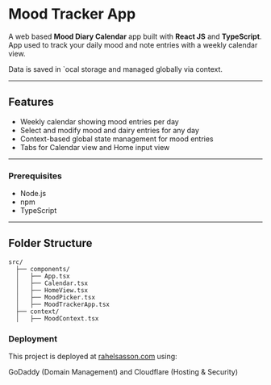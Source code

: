 # Mood Tracker App

A web based **Mood Diary Calendar** app built with **React JS** and **TypeScript**. 
App used to track your daily mood and note entries with a weekly calendar view.  

Data is saved in `ocal storage and managed globally via context.

---

## Features

- Weekly calendar showing mood entries per day  
- Select and modify mood and dairy entries for any day  
- Context-based global state management for mood entries  
- Tabs for Calendar view and Home input view  

---

### Prerequisites

- Node.js
- npm
- TypeScript 

---

## Folder Structure

```
src/
  ├── components/
  │   ├── App.tsx
  │   ├── Calendar.tsx
  │   ├── HomeView.tsx
  │   ├── MoodPicker.tsx
  │   ├── MoodTrackerApp.tsx
  ├── context/
  │   ├── MoodContext.tsx
  ```

### Deployment

This project is deployed at [rahelsasson.com](https://rahelsasson.com)  using:

GoDaddy (Domain Management) and 
Cloudflare (Hosting & Security)